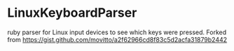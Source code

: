 # LinuxKeyboardParser
ruby parser for Linux input devices to see which keys were pressed.
Forked from https://gist.github.com/movitto/a2f62966cd8f83c5d2acfa31879b2442  
